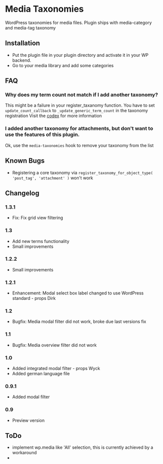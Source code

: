 Media Taxonomies
================

WordPress taxonomies for media files.
Plugin ships with media-category and media-tag taxonomy

## Installation

* Put the plugin file in your plugin directory and activate it in your WP backend.
* Go to your media library and add some categories

## FAQ

### Why does my term count not match if I add another taxonomy?

This might be a failure in your register_taxanomy function.
You have to set `update_count_callback` to `_update_generic_term_count` in the taxonomy registration
Visit the [codex](http://codex.wordpress.org/Function_Reference/register_taxonomy) for more information

### I added another taxonomy for attachments, but don't want to use the features of this plugin.

Ok, use the `media-taxonomies` hook to remove your taxonomy from the list

## Known Bugs

* Registering a core taxonomy via `register_taxonomy_for_object_type( 'post_tag', 'attachment' )` won't work

## Changelog

### 1.3.1

* Fix: Fix grid view filtering

### 1.3

* Add new terms functionality
* Small improvements

### 1.2.2

* Small improvements

### 1.2.1

* Enhancement: Modal select box label changed to use WordPress standard - props Dirk

### 1.2

* Bugfix: Media modal filter did not work, broke due last versions fix

### 1.1

* Bugfix: Media overview filter did not work

### 1.0

* Added integrated modal filter - props Wyck
* Added german language file

### 0.9.1

* Added modal filter

### 0.9

* Preview version

## ToDo

* implement wp.media like 'All' selection, this is currently achieved by a workaround
*
